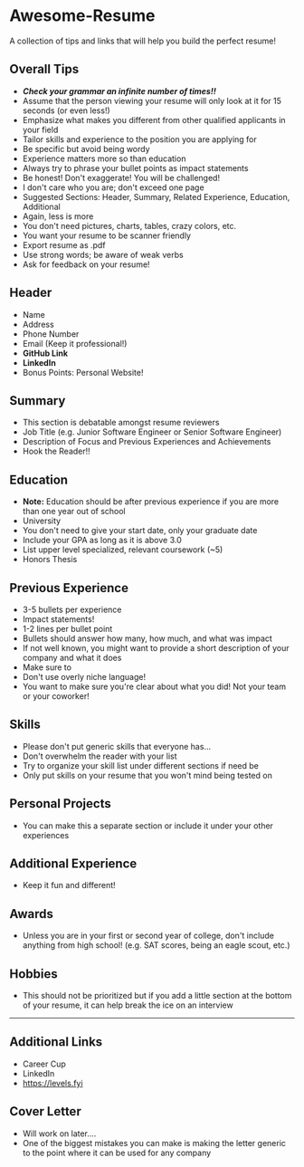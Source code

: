 # Awesome-Resume
A collection of tips and links that will help you build the perfect resume!

## Overall Tips
* ***Check your grammar an infinite number of times!!***
* Assume that the person viewing your resume will only look at it for 15 seconds (or even less!)
* Emphasize what makes you different from other qualified applicants in your field
* Tailor skills and experience to the position you are applying for
* Be specific but avoid being wordy
* Experience matters more so than education
* Always try to phrase your bullet points as impact statements
* Be honest! Don't exaggerate! You will be challenged!
* I don't care who you are; don't exceed one page
* Suggested Sections: Header, Summary, Related Experience, Education, Additional
* Again, less is more
* You don't need pictures, charts, tables, crazy colors, etc.
* You want your resume to be scanner friendly
* Export resume as .pdf
* Use strong words; be aware of weak verbs
* Ask for feedback on your resume!

## Header

* Name
* Address
* Phone Number
* Email (Keep it professional!)
* **GitHub Link**
* **LinkedIn**
* Bonus Points: Personal Website!

## Summary

* This section is debatable amongst resume reviewers
* Job Title (e.g. Junior Software Engineer or Senior Software Engineer)
* Description of Focus and Previous Experiences and Achievements
* Hook the Reader!!

## Education
* **Note:** Education should be after previous experience if you are more than one year out of school
* University
* You don't need to give your start date, only your graduate date
* Include your GPA as long as it is above 3.0
* List upper level specialized, relevant coursework (~5)
* Honors Thesis

## Previous Experience

* 3-5 bullets per experience
* Impact statements!
* 1-2 lines per bullet point
* Bullets should answer how many, how much, and what was impact
* If not well known, you might want to provide a short description of your company and what it does
* Make sure to
* Don't use overly niche language!
* You want to make sure you're clear about what you did! Not your team or your coworker!

## Skills

* Please don't put generic skills that everyone has...
* Don't overwhelm the reader with your list
* Try to organize your skill list under different sections if need be
* Only put skills on your resume that you won't mind being tested on

## Personal Projects
* You can make this a separate section or include it under your other experiences

## Additional Experience

* Keep it fun and different!  

## Awards
* Unless you are in your first or second year of college, don't include anything from high school! (e.g. SAT scores, being an eagle scout, etc.)

## Hobbies

* This should not be prioritized but if you add a little section at the bottom of your resume, it can help break the ice on an interview


---
## Additional Links
* Career Cup
* LinkedIn
* https://levels.fyi

## Cover Letter
* Will work on later....
* One of the biggest mistakes you can make is making the letter generic to the point where it can be used for any company 
